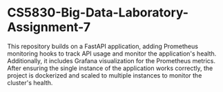 # CS5830-Big-Data-Laboratory-Assignment-7
This repository builds on a FastAPI application, adding Prometheus monitoring hooks to track API usage and monitor the application's health. Additionally, it includes Grafana visualization for the Prometheus metrics. After ensuring the single instance of the application works correctly, the project is dockerized and scaled to multiple instances to monitor the cluster's health.
